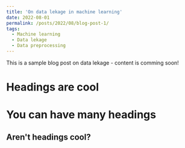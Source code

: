 ```yaml
---
title: 'On data lekage in machine learning'
date: 2022-08-01
permalink: /posts/2022/08/blog-post-1/
tags:
  - Machine learning 
  - Data lekage
  - Data preprocessing
---
```


This is a sample blog post on data lekage - content is comming soon!

Headings are cool
======

You can have many headings
======

Aren't headings cool?
------
